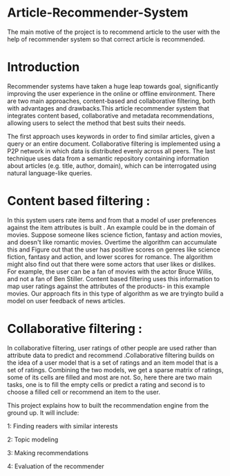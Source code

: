 # Article-Recommender-System

The main motive of the project is to recommend article to the user with the help of recommender system so that correct article is recommended.	

# Introduction

Recommender systems have taken a huge leap towards goal, significantly improving the user experience in the online or offline environment. There are two main approaches, content-based and collaborative filtering, both with advantages and drawbacks.This article recommender system that integrates content based, collaborative and metadata recommendations, allowing users to select the method that best suits their needs.

The first approach uses keywords in order to find similar articles, given a query or an entire document. Collaborative filtering is implemented using a P2P network in which data is distributed evenly across all peers. The last technique uses data from a semantic repository containing information about articles (e.g. title, author, domain), which can be interrogated using natural language-like queries. 


# Content based filtering : 

In this system users rate items and from that a model of user preferences against the item attributes is built . An example could be in the domain of movies. Suppose someone likes science fiction, fantasy and action movies, and doesn't like romantic movies. Overtime the algorithm can accumulate this and Figure out that the user has positive scores on genres like science fiction, fantasy and action, and lower scores for romance. The algorithm might also find out that there were some actors that user likes or dislikes. For example, the user can be a fan of movies with the actor Bruce Willis, and not a fan of Ben Stiller. Content based filtering uses this information to map user ratings against the attributes of the products- in this example movies. Our approach fits in this type of algorithm as we are tryingto build a model on user feedback of news articles. 


# Collaborative filtering : 

In collaborative filtering, user ratings of other people are used rather than attribute data to predict and recommend .Collaborative filtering builds on the idea of a user model that is a set of ratings and an item model that is a set of ratings. Combining the two models, we get a sparse matrix of ratings, some of its cells are filled and most are not. So, here there are two main tasks, one is to fill the empty cells or predict a rating and second is to choose a filled cell or recommend an item to the user.

This project explains how to built the recommendation engine from the ground up. It will include:

1: Finding readers with similar interests

2: Topic modeling

3: Making recommendations

4: Evaluation of the recommender
